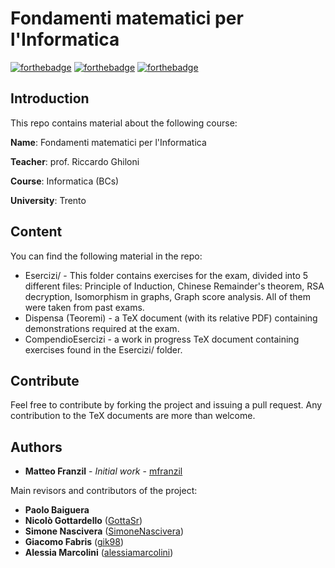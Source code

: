 # Fondamenti matematici per l'Informatica
[![forthebadge](https://forthebadge.com/images/badges/made-with-crayons.svg)](https://forthebadge.com) [![forthebadge](https://forthebadge.com/images/badges/built-with-love.svg)](https://forthebadge.com) [![forthebadge](https://forthebadge.com/images/badges/as-seen-on-tv.svg)](https://forthebadge.com)

## Introduction

This repo contains material about the following course:

**Name**: Fondamenti matematici per l'Informatica

**Teacher**: prof. Riccardo Ghiloni

**Course**: Informatica (BCs)

**University**: Trento

## Content
You can find the following material in the repo:
* Esercizi/ - This folder contains exercises for the exam, divided into 5 different files: Principle of Induction, Chinese Remainder's theorem, RSA decryption, Isomorphism in graphs, Graph score analysis. All of them were taken from past exams.
* Dispensa (Teoremi) - a TeX document (with its relative PDF) containing demonstrations required at the exam.
* CompendioEsercizi - a work in progress TeX document containing exercises found in the Esercizi/ folder.

## Contribute
Feel free to contribute by forking the project and issuing a pull request. Any contribution to the TeX documents are more than welcome.

## Authors
* **Matteo Franzil** - *Initial work* - [mfranzil](https://github.com/mfranzil)

Main revisors and contributors of the project:

* **Paolo Baiguera**
* **Nicolò Gottardello** ([GottaSr](https://github.com/GottaSr))
* **Simone Nascivera** ([SimoneNascivera](https://github.com/SimoneNascivera))
* **Giacomo Fabris** ([gik98](https://github.com/gik98))
* **Alessia Marcolini** ([alessiamarcolini](https://github.com/alessiamarcolini))
